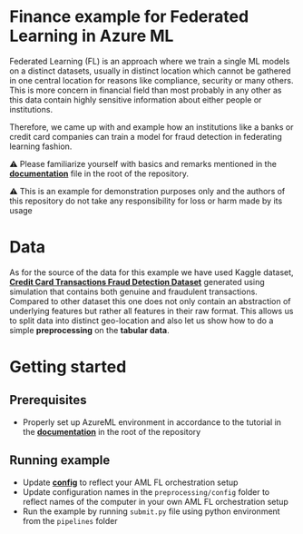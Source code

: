 # Finance example for Federated Learning in Azure ML

Federated Learning (FL) is an approach where we train a single ML models on a distinct datasets, usually in distinct location which cannot be gathered in one central location for reasons like compliance, security or many others. This is more concern in financial field than most probably in any other as this data contain highly sensitive information about either people or institutions.

Therefore, we came up with and example how an institutions like a banks or credit card companies can train a model for fraud detection in federating learning fashion.

:warning: Please familiarize yourself with basics and remarks mentioned in the [**documentation**](../../../README.md) file in the root of the repository.

:warning: This is an example for demonstration purposes only and the authors of this repository do not take any responsibility for loss or harm made by its usage

# Data

As for the source of the data for this example we have used Kaggle dataset, [**Credit Card Transactions Fraud Detection Dataset**](https://www.kaggle.com/datasets/kartik2112/fraud-detection?datasetId=817870&sortBy=voteCount&types=competitions) generated using simulation that contains both genuine and fraudulent transactions. Compared to other dataset this one does not only contain an abstraction of underlying features but rather all features in their raw format. This allows us to split data into distinct geo-location and also let us show how to do a simple **preprocessing** on the **tabular data**.

# Getting started

## Prerequisites
- Properly set up AzureML environment in accordance to the tutorial in the [**documentation**](../../../README.md) in the root of the repository

## Running example
- Update [**config**](./config.yaml) to reflect your AML FL orchestration setup
- Update configuration names in the `preprocessing/config` folder to reflect names of the computer in your own AML FL orchestration setup
- Run the example by running `submit.py` file using python environment from the `pipelines` folder

